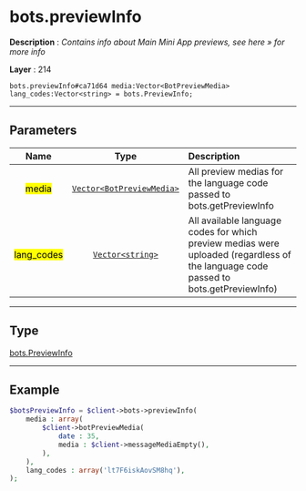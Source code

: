 # bots.previewInfo

**Description** : *Contains info about Main Mini App previews, see here &raquo; for more info*

**Layer** : 214

```tl
bots.previewInfo#ca71d64 media:Vector<BotPreviewMedia> lang_codes:Vector<string> = bots.PreviewInfo;
```

---

## Parameters

| Name | Type | Description |
| :---: | :---: | :--- |
| <mark>media</mark> | [`Vector<BotPreviewMedia>`](type/BotPreviewMedia) | All preview medias for the language code passed to bots.getPreviewInfo |
| <mark>lang_codes</mark> | [`Vector<string>`](type/string) | All available language codes for which preview medias were uploaded (regardless of the language code passed to bots.getPreviewInfo) |

---

## Type

[bots.PreviewInfo](type/bots.PreviewInfo)

---

## Example

```php
$botsPreviewInfo = $client->bots->previewInfo(
	media : array(
		$client->botPreviewMedia(
			date : 35,
			media : $client->messageMediaEmpty(),
		),
	),
	lang_codes : array('lt7F6iskAovSM8hq'),
);
```